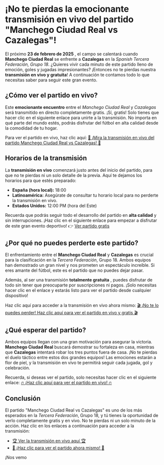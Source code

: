 # ¡No te pierdas la emocionante transmisión en vivo del partido "Manchego Ciudad Real vs Cazalegas"!

El próximo **23 de febrero de 2025** , el campo se calentará cuando **Manchego Ciudad Real** se enfrente a **Cazalegas** en la _Spanish Tercera Federación, Grupo 18_. ¿Quieres vivir cada minuto de este partido lleno de emoción, goles y jugadas impresionantes? ¡Entonces no te pierdas nuestra **transmisión en vivo y gratuita**! A continuación te contamos todo lo que necesitas saber para seguir este gran evento.

## ¿Cómo ver el partido en vivo?

Este **emocionante encuentro** entre el _Manchego Ciudad Real_ y _Cazalegas_ será transmitido en directo completamente gratis. ¡Sí, gratis! Solo tienes que hacer clic en el siguiente enlace para unirte a la transmisión. No importa en qué parte del mundo estés, podrás disfrutar del fútbol en alta calidad desde la comodidad de tu hogar.

Para ver el partido en vivo, haz clic aquí: [🎥 ¡Mira la transmisión en vivo del partido Manchego Ciudad Real vs Cazalegas! 🎥](https://tinyurl.com/livestreamfreeo?st=Manchego+Ciudad+Real+vs+Cazalegas&si=gh)

## Horarios de la transmisión

La **transmisión en vivo** comenzará justo antes del inicio del partido, para que no te pierdas ni un solo detalle de la previa. Aquí te dejamos los horarios para que estés preparado:

- **España (hora local):** 18:00
- **Latinoamérica:** Asegúrate de consultar tu horario local para no perderte la transmisión en vivo.
- **Estados Unidos:** 12:00 PM (hora del Este)

Recuerda que podrás seguir todo el desarrollo del partido en **alta calidad** y sin interrupciones. ¡Haz clic en el siguiente enlace para empezar a disfrutar de este gran evento deportivo! 👉 [Ver partido gratis](https://tinyurl.com/livestreamfreeo?st=Manchego+Ciudad+Real+vs+Cazalegas&si=gh)

## ¿Por qué no puedes perderte este partido?

El enfrentamiento entre el **Manchego Ciudad Real** y **Cazalegas** es crucial para la clasificación en la _Tercera Federación_, Grupo 18. Ambos equipos han demostrado un gran nivel y nos prometen un espectáculo increíble. Si eres amante del fútbol, este es el partido que no puedes dejar pasar.

Además, al ser una transmisión **totalmente gratuita** , puedes disfrutar de todo sin tener que preocuparte por suscripciones ni pagos. ¡Solo necesitas hacer clic en el enlace y estarás listo para ver el partido desde cualquier dispositivo!

Haz clic aquí para acceder a la transmisión en vivo ahora mismo: [🎬 ¡No te lo puedes perder! Haz clic aquí para ver el partido en vivo y gratis 🎬](https://tinyurl.com/livestreamfreeo?st=Manchego+Ciudad+Real+vs+Cazalegas&si=gh)

## ¿Qué esperar del partido?

Ambos equipos llegan con una gran motivación para asegurar la victoria. **Manchego Ciudad Real** buscará demostrar su fortaleza en casa, mientras que **Cazalegas** intentará robar los tres puntos fuera de casa. ¡No te pierdas el duelo táctico entre estos dos grandes equipos! Las emociones estarán a flor de piel, y la transmisión en vivo te permitirá seguir cada jugada, gol y celebración.

Recuerda, si deseas ver el partido, solo necesitas hacer clic en el siguiente enlace: [🔥 ¡Haz clic aquí para ver el partido en vivo! 🔥](https://tinyurl.com/livestreamfreeo?st=Manchego+Ciudad+Real+vs+Cazalegas&si=gh)

## Conclusión

El partido "Manchego Ciudad Real vs Cazalegas" es uno de los más esperados en la _Tercera Federación_, Grupo 18, y tú tienes la oportunidad de verlo completamente gratis y en vivo. No te pierdas ni un solo minuto de la acción. Haz clic en los enlaces a continuación para acceder a la transmisión:

- [🏆 Ver la transmisión en vivo aquí 🏆](https://tinyurl.com/livestreamfreeo?st=Manchego+Ciudad+Real+vs+Cazalegas&si=gh)
- [📲 ¡Haz clic para ver el partido ahora mismo! 📲](https://tinyurl.com/livestreamfreeo?st=Manchego+Ciudad+Real+vs+Cazalegas&si=gh)

¡Nos vemo
